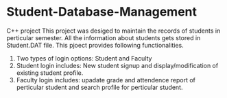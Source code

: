 # Student-Database-Management
C++ project
This project was desiged to maintain the records of students in perticular semester. All the information about students gets stored in Student.DAT file. This pjoect provides following functionalities.<br />
1. Two types of login options: Student and Faculty<br />
2. Student login includes: New student signup and display/modification of existing student profile.<br />
3. Faculty login includes: upadate grade and attendence report of perticular student and search profile for perticular student.
